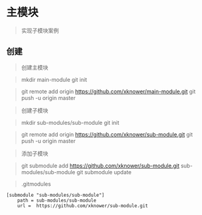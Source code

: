 # 主模块

> 实现子模块案例

## 创建

> 创建主模块

> mkdir main-module
> git init

> git remote add origin https://github.com/xknower/main-module.git
> git push -u origin master

> 创建子模块

> mkdir sub-modules/sub-module
> git init

> git remote add origin https://github.com/xknower/sub-module.git
> git push -u origin master

> 添加子模块

> git submodule add https://github.com/xknower/sub-module.git sub-modules/sub-module
> git submodule update

> .gitmodules
```
[submodule "sub-modules/sub-module"]
    path = sub-modules/sub-module
    url =  https://github.com/xknower/sub-module.git
```
